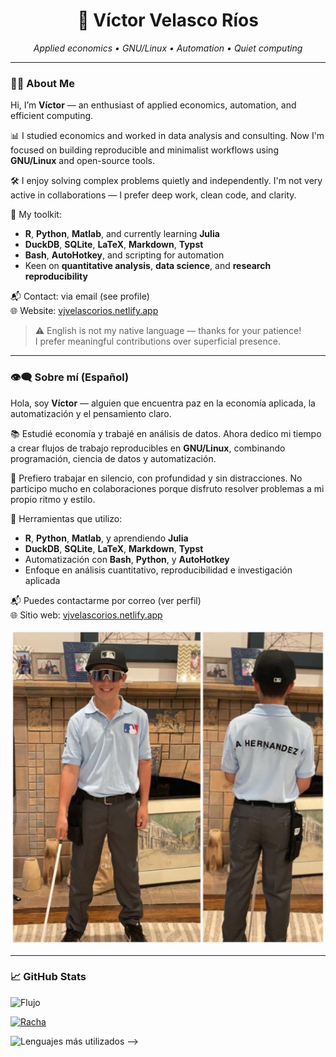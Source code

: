 <!-- ### Hello, I am Víctor

- I studied economics and I like computers, animals and tranquility.
- I am currently migrating to the wonderful world of GNU/LInux and working on some public projects which I hope will be useful to someone.
- I do not usually collaborate because I like to work at my own pace, however, you are free to contact me with any questions, clarifications or proposals through the indicated email.
- In economics I really like applied economics and computers, I am specialized in data analysis using tools such as R, Python, Matlab and Julia (in development). I also really like data science, however, so far, I have no formal education in this field beyond common courses and algorithms.
- I really like automation and visualizations, you can find out more about this on my website: [https://vjvelascorios.netlify.app/](https://vjvelascorios.netlify.app/)
- As I mentioned before, you can contact me via email 📫.
- Btw, sorry for the mistakes in english is not my mother tongue and to be honest until now I never really study the language as should be, so, be patient, please, I promise to improve. :)

Next, the less cringy paraphrase that chatgpt did xd:

- I've delved into the world of economics while nurturing interests in computers, animals, and a peaceful existence.
- Currently, I'm venturing into the realm of GNU/Linux and working on public projects that I hope will benefit others.
- I typically work at my own pace, but feel free to reach out via email for questions, clarifications, or proposals.
- My passion lies in applied economics and data analysis, using tools like R, Python, Matlab, and (in development) Julia. While I have a strong interest in data science, my formal education in this field is limited to common courses and algorithms.
- Automation and data visualization are my forte. You can learn more on my website: https://vjvelascorios.netlify.app/
- As mentioned earlier, don't hesitate to contact me via email.

![Random photo here](figures/ahb.jpg)





<!-- 🇲🇽 Español más abajo -->

<h1 align="center">🧠 Víctor Velasco Ríos</h1>
<p align="center">
  <em>Applied economics • GNU/Linux • Automation • Quiet computing</em>
</p>

---

### 👨‍💻 About Me

Hi, I’m **Víctor** — an enthusiast of applied economics, automation, and efficient computing.

📊 I studied economics and worked in data analysis and consulting. Now I'm focused on building reproducible and minimalist workflows using **GNU/Linux** and open-source tools.

🛠️ I enjoy solving complex problems quietly and independently. I'm not very active in collaborations — I prefer deep work, clean code, and clarity.

🔧 My toolkit:
- **R**, **Python**, **Matlab**, and currently learning **Julia**
- **DuckDB**, **SQLite**, **LaTeX**, **Markdown**, **Typst**
- **Bash**, **AutoHotkey**, and scripting for automation
- Keen on **quantitative analysis**, **data science**, and **research reproducibility**

📬 Contact: via email (see profile)  
🌐 Website: [vjvelascorios.netlify.app](https://vjvelascorios.netlify.app)

> ⚠️ English is not my native language — thanks for your patience!  
> I prefer meaningful contributions over superficial presence.


---

### 👁️‍🗨️ Sobre mí (Español)

Hola, soy **Víctor** — alguien que encuentra paz en la economía aplicada, la automatización y el pensamiento claro.

📚 Estudié economía y trabajé en análisis de datos. Ahora dedico mi tiempo a crear flujos de trabajo reproducibles en **GNU/Linux**, combinando programación, ciencia de datos y automatización.

🚀 Prefiero trabajar en silencio, con profundidad y sin distracciones. No participo mucho en colaboraciones porque disfruto resolver problemas a mi propio ritmo y estilo.

🧰 Herramientas que utilizo:
- **R**, **Python**, **Matlab**, y aprendiendo **Julia**
- **DuckDB**, **SQLite**, **LaTeX**, **Markdown**, **Typst**
- Automatización con **Bash**, **Python**, y **AutoHotkey**
- Enfoque en análisis cuantitativo, reproducibilidad e investigación aplicada

📬 Puedes contactarme por correo (ver perfil)  
🌐 Sitio web: [vjvelascorios.netlify.app](https://vjvelascorios.netlify.app)

![Random photo here](figures/ahb.jpg)

---

### 📈 GitHub Stats


![Flujo](https://github-profile-summary-cards.vercel.app/api/cards/profile-details?username=vjvelascorios)

[![Racha](https://streak-stats.demolab.com?user=vjvelascorios&hide_border=true&border_radius=4&date_format=M%20j%5B%2C%20Y%5D)](https://git.io/streak-stats)

![Lenguajes más utilizados](https://github-readme-stats.vercel.app/api/top-langs/?username=vjvelascorios&theme=nord&hide_border=true&theme=react&layout=donut-vertical&hide=HTML) -->